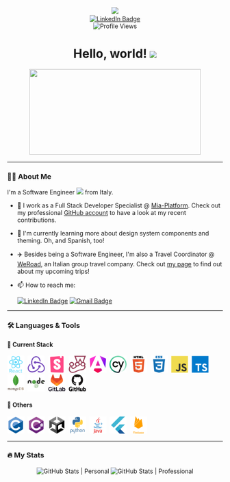<div id="header" align="center">
  <img src="https://media.giphy.com/media/v1.Y2lkPTc5MGI3NjExZ3VmaXd0eTJ5bW5xeGd6bDVpMDc2ZGgxNHRrazRydWplZHJjYjJsbiZlcD12MV9pbnRlcm5hbF9naWZfYnlfaWQmY3Q9Zw/QDjpIL6oNCVZ4qzGs7/giphy.gif" width="100" />
  <div id="badges">
    <a href="https://www.linkedin.com/in/riccardo-corona">
      <img src="https://img.shields.io/badge/LinkedIn-blue?style=for-the-badge&logo=linkedin&logoColor=white" alt="LinkedIn Badge" />
    </a>
  </div>
  <img src="https://komarev.com/ghpvc/?username=Wolverick1996&style=flat-square&color=blue" alt="Profile Views" />
  <h1>
    Hello, world!
    <img src="https://media.giphy.com/media/hvRJCLFzcasrR4ia7z/giphy.gif" width="30" />
  </h1>
</div>

<div align="center">
  <img src="https://media.giphy.com/media/v1.Y2lkPTc5MGI3NjExdWJkZ21pcTQ4dHRxZzg5djVwYTJ3cG9wcWkycXNzNmJzNnMyenhuaSZlcD12MV9pbnRlcm5hbF9naWZfYnlfaWQmY3Q9Zw/QNFhOolVeCzPQ2Mx85/giphy.gif" width="400" height="200" />
</div>

---

### 👨‍💻 About Me

I'm a Software Engineer <img src="https://media.giphy.com/media/WUlplcMpOCEmTGBtBW/giphy.gif" width="30"> from Italy.

- 🔭 I work as a Full Stack Developer Specialist @ [Mia-Platform](https://mia-platform.eu).
  Check out my professional [GitHub account](https://github.com/RiccardoCorona-MiaPlatform) to have a look at my recent contributions.
- 🌱 I'm currently learning more about design system components and theming. Oh, and Spanish, too!
- ✈️ Besides being a Software Engineer, I'm also a Travel Coordinator @ [WeRoad](https://www.weroad.it), an Italian group travel company.
  Check out [my page](https://www.weroad.it/coordinatori/riccardo-corona) to find out about my upcoming trips!
- 📫 How to reach me:

  [![LinkedIn Badge](https://img.shields.io/badge/LinkedIn-0077B5?style=flat&logo=LinkedIn&logoColor=white)](https://www.linkedin.com/in/riccardo-corona)
  [![Gmail Badge](https://img.shields.io/badge/Gmail-D14836?style=flat&logo=Gmail&logoColor=white)](mailto:corona.riccardo96@gmail.com)

---

### 🛠️ Languages & Tools

#### 🔋 Current Stack

<div>
  <img src="https://github.com/devicons/devicon/blob/master/icons/react/react-original-wordmark.svg" title="React" alt="React" width="40" height="40" />&nbsp;
  <img src="https://github.com/devicons/devicon/blob/master/icons/redux/redux-original.svg" title="Redux" alt="Redux" width="40" height="40" />&nbsp;
  <img src="https://github.com/devicons/devicon/blob/master/icons/storybook/storybook-original.svg" title="Storybook" alt="Storybook" width="40" height="40" />&nbsp;
  <img src="https://github.com/devicons/devicon/blob/master/icons/jest/jest-plain.svg" title="Jest" alt="Jest" width="40" height="40" />&nbsp;
  <img src="https://github.com/devicons/devicon/blob/master/icons/angular/angular-original.svg" title="Angular" alt="Angular" width="40" height="40" />&nbsp;
  <img src="https://github.com/devicons/devicon/blob/master/icons/cypressio/cypressio-original.svg" title="Cypress" alt="Cypress" width="40" height="40" />&nbsp;
  <img src="https://github.com/devicons/devicon/blob/master/icons/html5/html5-original-wordmark.svg" title="HTML5" alt="HTML" width="40" height="40" />&nbsp;
  <img src="https://github.com/devicons/devicon/blob/master/icons/css3/css3-plain-wordmark.svg" title="CSS3" alt="CSS" width="40" height="40" />&nbsp;
  <img src="https://github.com/devicons/devicon/blob/master/icons/javascript/javascript-original.svg" title="JavaScript" alt="JavaScript" width="40" height="40" />&nbsp;
  <img src="https://github.com/devicons/devicon/blob/master/icons/typescript/typescript-original.svg" title="TypeScript" alt="TypeScript" width="40" height="40" />&nbsp;
  <img src="https://github.com/devicons/devicon/blob/master/icons/mongodb/mongodb-original-wordmark.svg" title="MongoDB" alt="MongoDB" width="40" height="40" />&nbsp;
  <img src="https://github.com/devicons/devicon/blob/master/icons/nodejs/nodejs-original-wordmark.svg" title="NodeJS" alt="NodeJS" width="40" height="40" />&nbsp;
  <img src="https://github.com/devicons/devicon/blob/master/icons/gitlab/gitlab-original-wordmark.svg" title="GitLab" alt="GitLab" width="40" height="40" />&nbsp;
  <img src="https://github.com/devicons/devicon/blob/master/icons/github/github-original-wordmark.svg" title="GitHub" alt="GitHub" width="40" height="40" />
</div>

#### 🧰 Others

<div>
  <img src="https://github.com/devicons/devicon/blob/master/icons/c/c-original.svg" title="C" alt="C" width="40" height="40" />&nbsp;
  <img src="https://github.com/devicons/devicon/blob/master/icons/csharp/csharp-original.svg" title="C#" alt="C#" width="40" height="40" />&nbsp;
  <img src="https://github.com/devicons/devicon/blob/master/icons/unity/unity-original.svg" title="Unity" alt="Unity" width="40" height="40" />&nbsp;
  <img src="https://github.com/devicons/devicon/blob/master/icons/python/python-original-wordmark.svg" title="Python" alt="Python" width="40" height="40" />&nbsp;
  <img src="https://github.com/devicons/devicon/blob/master/icons/java/java-original-wordmark.svg" title="Java" alt="Java" width="40" height="40" />&nbsp;
  <img src="https://github.com/devicons/devicon/blob/master/icons/flutter/flutter-original.svg" title="Flutter" alt="Flutter" width="40" height="40" />&nbsp;
  <img src="https://github.com/devicons/devicon/blob/master/icons/firebase/firebase-plain-wordmark.svg" title="Firebase" alt="Firebase" width="40" height="40" />
</div>

---

### 🔥 My Stats

<div align="center">
  <img align="center" src="https://wolverick1996-git-master-riccardos-projects-217bcb44.vercel.app/api?username=Wolverick1996&hide_border=true&theme=ayu-mirage&rank_icon=github&show_icons=true&custom_title=GitHub%20Stats%20|%20Personal&show=reviews,discussions_started,discussions_answered,prs_merged" title="GitHub Stats | Personal" alt="GitHub Stats | Personal" width="400" />
  <img align="center" src="https://github-readme-stats-git-master-riccardos-projects-3fbdb6cd.vercel.app/api?username=RiccardoCorona-MiaPlatform&hide_border=true&theme=catppuccin_mocha&rank_icon=github&show_icons=true&custom_title=GitHub%20Stats%20|%20Professional&show=reviews,discussions_started,discussions_answered,prs_merged" title="GitHub Stats | Professional" alt="GitHub Stats | Professional" width="400" />
</div>

<!--
**Wolverick1996/Wolverick1996** is a ✨ _special_ ✨ repository because its `README.md` (this file) appears on your GitHub profile.

Here are some ideas to get you started:

- 🔭 I’m currently working on ...
- 🌱 I’m currently learning ...
- 👯 I’m looking to collaborate on ...
- 🤔 I’m looking for help with ...
- 💬 Ask me about ...
- 📫 How to reach me: ...
- 😄 Pronouns: ...
- ⚡ Fun fact: ...
-->

